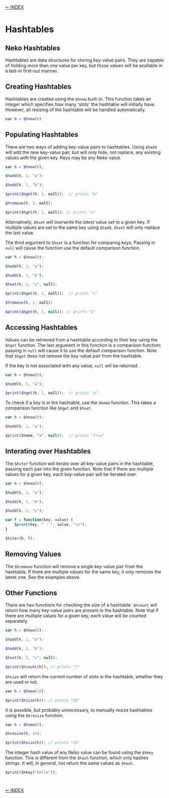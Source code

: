 [🠔 INDEX](../readme.md)
#

# Hashtables

## Neko Hashtables

Hashtables are data structures for storing key-value pairs. They are capable of holding more than one value per key, but those values will be available in a last-in first-out manner.

## Creating Hashtables

Hashtables are created using the `$hnew` built-in. This function takes an integer which specifies how many 'slots' the hashtable will initially have. However, all resizing of the hashtable will be handled automatically.

```js
var h = $hnew(0)
```

## Populating Hashtables

There are two ways of adding key-value pairs to hashtables. Using `$hadd` will add the new key-value pair, but will only hide, not replace, any existing values with the given key. Keys may be any Neko value.

```js
var h = $hnew(0);

$hadd(h, 1, "a");

$hadd(h, 1, "b");

$print($hget(h, 1, null));  // prints "b"

$hremove(h, 1, null);

$print($hget(h, 1, null)); // prints "a"
```

Alternatively, `$hset` will overwrite the *latest* value set to a given key. If multiple values are set to the same key using `$hadd`, `$hset` will only replace the last value.

The third argument to `$hset` is a function for comparing keys. Passing in `null` will cause the function use the default comparison function.

```js
var h = $hnew(0);

$hadd(h, 1, "a");

$hadd(h, 1, "b");

$hset(h, 1, "c", null);

$print($hget(h, 1, null));  // prints "c"

$hremove(h, 1, null);

$print($hget(h, 1, null)); // prints "a"
```

## Accessing Hashtables

Values can be retrieved from a hashtable according to their key using the `$hget` function. The last argument in this function is a comparison function; passing in `null` will cause it to use the default comparison function. Note that `$hget` does not remove the key-value pair from the hashtable.

If the key is not associated with any value, `null` will be returned.

```js
var h = $hnew(0);

$hadd(h, 1, "a");

$print($hget(h, 1, null));  // prints "a"
```

To check if a key is in the hashtable, use the `$hmem` function. This takes a comparison function like `$hget` and `$hset`.

```js
var h = $hnew(0);

$hadd(h, 1, "a");

$print($hmem, "a", null));  // prints "true"
```

## Interating over Hashtables

The `$hiter` function will iterate over all key-value pairs in the hashtable, passing each pair into the given function. Note that if there are multiple values for a given key, each key-value pair will be iterated over.

```js
var h = $hnew(0);

$hadd(h, 1, "a");

$hadd(h, 1, "b");

$hadd(h, 2, "c");

var f = function(key, value) {
	$print(key, " - ", value, "\n");
}

$hiter(h, f);
```

## Removing Values

The `$hremove` function will remove a single key-value pair from the hashtable. If there are multiple values for the same key, it only removes the latest one. See the examples above.

## Other Functions

There are two functions for checking the size of a hashtable. `$hcount` will return how many key-value pairs are present in the hashtable. Note that if there are multiple values for a given key, each value will be counted separately.

```js
var h = $hnew(0);

$hadd(h, 1, "a");

$hadd(h, 1, "b");

$hset(h, 1, "c", null);

$print($hcount(h)); // prints "2"
```

`$hsize` will return the current number of slots in the hashtable, whether they are used or not.

```js
var h = $hnew(10);

$print($hsize(h)); // prints "10"
```

It is possible, but probably unnecessary, to manually resize hashtables using the `$hresize` function.

```js
var h = $hnew(0);

$hresize(h, 10);

$print($hsize(h)); // prints "10"
```

The integer hash value of any Neko value can be found using the `$hkey` function. This is different from the `$hash` function, which only hashes strings. It will, in general, not return the same values as `$hash`.

```js
$print($hkey("hello"));
```

#
[🠔 INDEX](../readme.md)